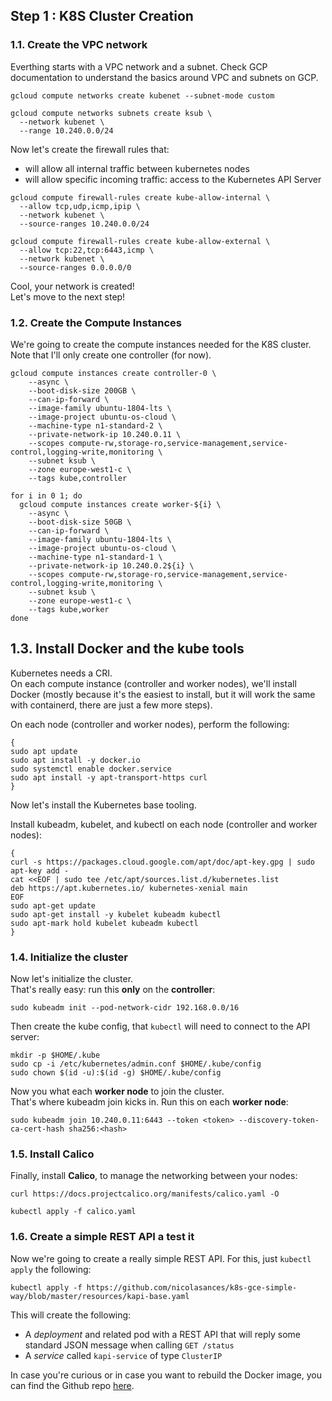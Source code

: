 ## Step 1 : K8S Cluster Creation
### 1.1. Create the VPC network
Everthing starts with a VPC network and a subnet. Check GCP documentation to understand the basics around VPC and subnets on GCP. 
 
```
gcloud compute networks create kubenet --subnet-mode custom

gcloud compute networks subnets create ksub \
  --network kubenet \
  --range 10.240.0.0/24
```

Now let's create the firewall rules that:
* will allow all internal traffic between kubernetes nodes
* will allow specific incoming traffic: access to the Kubernetes API Server

```
gcloud compute firewall-rules create kube-allow-internal \
  --allow tcp,udp,icmp,ipip \
  --network kubenet \
  --source-ranges 10.240.0.0/24

gcloud compute firewall-rules create kube-allow-external \
  --allow tcp:22,tcp:6443,icmp \
  --network kubenet \
  --source-ranges 0.0.0.0/0
```
Cool, your network is created! <br>
Let's move to the next step! 

### 1.2. Create the Compute Instances
We're going to create the compute instances needed for the K8S cluster. Note that I'll only create one controller (for now).
```
gcloud compute instances create controller-0 \
    --async \
    --boot-disk-size 200GB \
    --can-ip-forward \
    --image-family ubuntu-1804-lts \
    --image-project ubuntu-os-cloud \
    --machine-type n1-standard-2 \
    --private-network-ip 10.240.0.11 \
    --scopes compute-rw,storage-ro,service-management,service-control,logging-write,monitoring \
    --subnet ksub \
    --zone europe-west1-c \
    --tags kube,controller

for i in 0 1; do
  gcloud compute instances create worker-${i} \
    --async \
    --boot-disk-size 50GB \
    --can-ip-forward \
    --image-family ubuntu-1804-lts \
    --image-project ubuntu-os-cloud \
    --machine-type n1-standard-1 \
    --private-network-ip 10.240.0.2${i} \
    --scopes compute-rw,storage-ro,service-management,service-control,logging-write,monitoring \
    --subnet ksub \
    --zone europe-west1-c \
    --tags kube,worker
done
```

## 1.3. Install Docker and the kube tools
Kubernetes needs a CRI. <br>
On each compute instance (controller and worker nodes), we'll install Docker (mostly because it's the easiest to install, but it will work the same with containerd, there are just a few more steps).

On each node (controller and worker nodes), perform the following:
``` 
{
sudo apt update
sudo apt install -y docker.io 
sudo systemctl enable docker.service
sudo apt install -y apt-transport-https curl
}
```

Now let's install the Kubernetes base tooling.

Install kubeadm, kubelet, and kubectl on each node (controller and worker nodes):
```
{
curl -s https://packages.cloud.google.com/apt/doc/apt-key.gpg | sudo apt-key add -
cat <<EOF | sudo tee /etc/apt/sources.list.d/kubernetes.list
deb https://apt.kubernetes.io/ kubernetes-xenial main
EOF
sudo apt-get update
sudo apt-get install -y kubelet kubeadm kubectl
sudo apt-mark hold kubelet kubeadm kubectl
}
```

### 1.4. Initialize the cluster
Now let's initialize the cluster. <br>
That's really easy: run this **only** on the **controller**: 
```
sudo kubeadm init --pod-network-cidr 192.168.0.0/16
```

Then create the kube config, that `kubectl` will need to connect to the API server: 
```
mkdir -p $HOME/.kube
sudo cp -i /etc/kubernetes/admin.conf $HOME/.kube/config
sudo chown $(id -u):$(id -g) $HOME/.kube/config
```

Now you what each **worker node** to join the cluster. <br>
That's where kubeadm join kicks in. Run this on each **worker node**:
```
sudo kubeadm join 10.240.0.11:6443 --token <token> --discovery-token-ca-cert-hash sha256:<hash>
```

### 1.5. Install Calico
Finally, install **Calico**, to manage the networking between your nodes: 
```
curl https://docs.projectcalico.org/manifests/calico.yaml -O

kubectl apply -f calico.yaml
```

### 1.6. Create a simple REST API a test it
Now we're going to create a really simple REST API. For this, just `kubectl apply` the following: 
```
kubectl apply -f https://github.com/nicolasances/k8s-gce-simple-way/blob/master/resources/kapi-base.yaml
```
This will create the following:
* A *deployment* and related pod with a REST API that will reply some standard JSON message when calling `GET /status`
* A *service* called `kapi-service` of type `ClusterIP`

In case you're curious or in case you want to rebuild the Docker image, you can find the Github repo [here](https://github.com/nicolasances/kapi-base).

